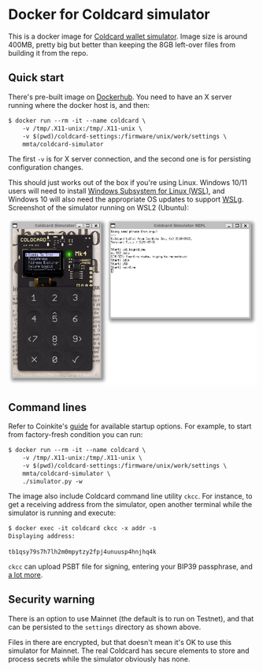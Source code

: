 # Docker for Coldcard simulator

This is a docker image for [Coldcard wallet simulator](https://github.com/Coldcard/firmware). Image size is around 400MB, pretty big but better than keeping the 8GB left-over files from building it from the repo.

## Quick start

There's pre-built image on [Dockerhub](https://hub.docker.com/repository/docker/mmta/coldcard-simulator). You need to have an X server running where the docker host is, and then:

```
$ docker run --rm -it --name coldcard \
    -v /tmp/.X11-unix:/tmp/.X11-unix \
    -v $(pwd)/coldcard-settings:/firmware/unix/work/settings \
    mmta/coldcard-simulator
```
The first `-v` is for X server connection, and the second one is for persisting configuration changes.

This should just works out of the box if you're using Linux. Windows 10/11 users will need to install 
[Windows Subsystem for Linux (WSL)](https://apps.microsoft.com/store/detail/windows-subsystem-for-linux/9P9TQF7MRM4R), and Windows 10 will also need the appropriate OS updates to support [WSLg](https://github.com/microsoft/wslg). Screenshot of the simulator running on WSL2 (Ubuntu):

![coldcard simulator](screenshot.png)

## Command lines

Refer to Coinkite's [guide](https://github.com/Coldcard/firmware/tree/master/unix) for available startup options. For example, to start from factory-fresh condition you can run:

```
$ docker run --rm -it --name coldcard \
    -v /tmp/.X11-unix:/tmp/.X11-unix \
    -v $(pwd)/coldcard-settings:/firmware/unix/work/settings \
    mmta/coldcard-simulator \
    ./simulator.py -w
```

The image also include Coldcard command line utility `ckcc`. For instance, to get a receiving address from the simulator, open another terminal while the simulator is running and execute:

```
$ docker exec -it coldcard ckcc -x addr -s
Displaying address:

tb1qsy79s7h7lh2m0mpytzy2fpj4unuusp4hnjhq4k
```
`ckcc` can upload PSBT file for signing, entering your BIP39 passphrase, and [a lot more](https://github.com/Coldcard/ckcc-protocol).
## Security warning

There is an option to use Mainnet (the default is to run on Testnet), and that can be persisted to the `settings` directory as shown above.

Files in there are encrypted, but that doesn't mean it's OK to use this simulator for Mainnet. The real Coldcard has secure elements to store and process secrets while the simulator obviously has none.
